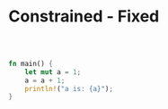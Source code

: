 # Constrained - Fixed

<div style="display: flex; justify-content: center;">

<object
    type="image/svg+xml"
    data="source_compile_executable.svg"
    height="100"></object>
<small>[](https://azriel.im/dot_ix/?src=BYSwpgTghhDGwE8BcAoABGgzgewK5zCTQG8BfdNMADzFlwBcoAjAG0JPJQDtsATMAPpcoAWzCZUGHPljsARNIIA6CJjkVqtBszZE5muo1Zh13PoP6ZYEiotl71GA9uMOUZ-gLAjsAKxA2UngERIC8G4C7Oxo0hjrsoYC9O%2B5gvADm4pJYwbICXtEuumgA2nZgADSUeUZsALru9MDehLb0CGyBGGg8nvwAZlC4LPTtHRX00ER0qtgQALQADtggXPSQFE6pFmB9A0MZI9RjUBP4OLMLSysQKEA)</small>

</div>

```rust
fn main() {
    let mut a = 1;
    a = a + 1;
    println!("a is: {a}");
}
```
